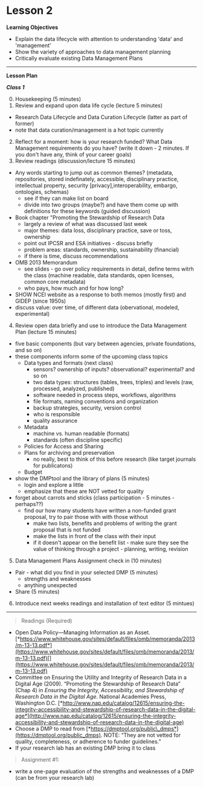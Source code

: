 Lesson 2
========

**Learning Objectives**
- Explain the data lifecycle with attention to understanding 'data' and 'management'
- Show the variety of approaches to data management planning
- Critically evaluate existing Data Management Plans

---

**Lesson Plan**

*__Class 1__*  

0. Housekeeping (5 minutes)  
1. Review and expand upon data life cycle (lecture 5 minutes)
  - Research Data Lifecycle and Data Curation Lifecycle (latter as part of former)
  - note that data curation/management is a hot topic currently  
2. Reflect for a moment: how is your research funded? What Data Management requirements do you have? (write it down - 2 minutes. If you don't have any, think of your career goals)  
3. Review readings (discussion/lecture 15 minutes)
  - Any words starting to jump out as common themes? (metadata, repositories, stored indefinately, accessible, disciplinary practice, intellectual property, security [privacy],interoperability, embargo, ontologies, schemas)
    - see if they can make list on board
    - divide into two groups (maybe?) and have them come up with definitions for these keywords (guided discussion)
  - Book chapter "Promoting the Stewardship of Research Data
    - largely a review of what was discussed last week
    - major themes: data loss, disciplinary practice, save or toss, ownership
    - point out IPCSR and ESA initiatives - discuss briefly
    - problem areas: standards, ownership, sustainability (financial)
    - if there is time, discuss recommendations
  - OMB 2013 Memorandum
    - see slides - go over policy requirements in detail, define terms witrh the class (machine readable, data standards, open licenses, common core metadata)
    - who pays, how much and for how long?
  - SHOW NCEI website as a response to both memos (mostly first) and GIDEP (since 1950s)
  - discuss value: over time, of different data (obervational, modeled, experimental)
4. Review open data briefly and use to introduce the Data Management Plan (lecture 15 minutes)
  - five basic components (but vary between agencies, private foundations, and so on)
  - these components inform some of the upcoming class topics
    - Data types and formats (next class)
      - sensors? ownership of inputs? observational? experimental? and so on
      - two data types: structures (tables, trees, triples) and levels (raw, processed, analyzed, published)
      - software needed in process steps, workflows, algorithms
      - file formats, naming conventions and organization
      - backup strategies, security, version control
      - who is responsible
      - quality assurance
    - Metadata
      - machine vs. human readable (formats)
      - standards (often discipline specific)
    - Policies for Access and Sharing
    - Plans for archiving and preservation
      - no really, best to think of this before research (like target journals for publicatons)
    - Budget
  - show the DMPtool and the library of plans (5 minutes)
    - login and explore a little
    - emphasize that these are NOT vetted for quality 
  - forget about carrots and sticks (class participation - 5 minutes - perhaps??)
    - find our how many students have written a non-funded grant proposal, try to pair those with with those without
      - make two lists, benefits and problems of writing the grant proposal that is not funded
      - make the lists in front of the class with their input
      - if it doesn't appear on the benefit list - make sure they see the value of thinking through a project - planning, writing, revision
5. Data Management Plans Assignment check in (10 minutes)
  - Pair - what did you find in your selected DMP (5 minutes)
    - strengths and weaknesses
    - anything unexpected
  - Share (5 minutes)
6. Introduce next weeks readings and installation of text editor (5 mintues)

---

> Readings (Required)

-   Open Data Policy—Managing Information as an Asset. [*https://www.whitehouse.gov/sites/default/files/omb/memoranda/2013/m-13-13.pdf*](https://www.whitehouse.gov/sites/default/files/omb/memoranda/2013/m-13-13.pdf)[](https://www.whitehouse.gov/sites/default/files/omb/memoranda/2013/m-13-13.pdf)
-   Committee on Ensuring the Utility and Integrity of Research Data in a Digital Age (2009). “Promoting the Stewardship of Research Data” (Chap 4) in *Ensuring the Integrity, Accessibility, and Stewardship of Research Data in the Digital Age*. National Academies Press, Washington D.C. [*http://www.nap.edu/catalog/12615/ensuring-the-integrity-accessibility-and-stewardship-of-research-data-in-the-digital-age*](http://www.nap.edu/catalog/12615/ensuring-the-integrity-accessibility-and-stewardship-of-research-data-in-the-digital-age)
-   Choose a DMP to read from [*https://dmptool.org/public\_dmps*](https://dmptool.org/public_dmps). NOTE: “They are not vetted for quality, completeness, or adherence to funder guidelines.”
-   If your research lab has an existing DMP bring it to class

> Assignment \#1: 

- write a one-page evaluation of the strengths and weaknesses of a DMP (can be from your research lab)

